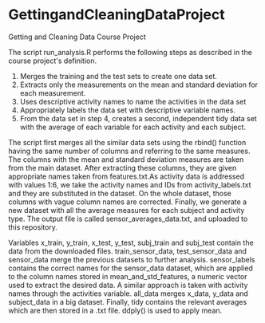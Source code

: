 # GettingandCleaningDataProject
Getting and Cleaning Data Course Project
 
The script run_analysis.R performs the following steps as described in the course project's definition.

1. Merges the training and the test sets to create one data set.
2. Extracts only the measurements on the mean and standard deviation for each measurement.
3. Uses descriptive activity names to name the activities in the data set
4. Appropriately labels the data set with descriptive variable names.
5. From the data set in step 4, creates a second, independent tidy data set with the average of each variable for each activity and each subject.

The script first merges all the similar data sets using the rbind() function having the same number of columns and referring to the same measures. The columns with the mean and standard deviation measures are taken from the main dataset. After extracting these columns, they are given appropriate names taken from features.txt.As activity data is addressed with values 1:6, we take the activity names and IDs from activity_labels.txt and they are substituted in the dataset.
On the whole dataset, those columns with vague column names are corrected.
Finally, we generate a new dataset with all the average measures for each subject and activity type. The output file is called sensor_averages_data.txt, and uploaded to this repository.

Variables
x_train, y_train, x_test, y_test, subj_train and subj_test contain the data from the downloaded files.
train_sensor_data, test_sensor_data and sensor_data merge the previous datasets to further analysis.
sensor_labels contains the correct names for the sensor_data dataset, which are applied to the column names stored in mean_and_std_features, a numeric vector used to extract the desired data.
A similar approach is taken with activity names through the activities variable.
all_data merges x_data, y_data and subject_data in a big dataset.
Finally, tidy contains the relevant averages which are then stored in a .txt file. ddply() is used to apply mean.